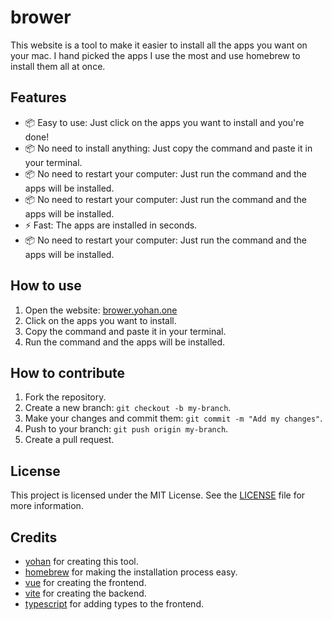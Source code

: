 # brower

This website is a tool to make it easier to install all the apps you want on your mac.
I hand picked the apps I use the most and use homebrew to install them all at once.

## Features

- 📦 Easy to use: Just click on the apps you want to install and you're done!
- 📦 No need to install anything: Just copy the command and paste it in your terminal.
- 📦 No need to restart your computer: Just run the command and the apps will be installed.
- 📦 No need to restart your computer: Just run the command and the apps will be installed.
- ⚡️ Fast: The apps are installed in seconds.
- 📦 No need to restart your computer: Just run the command and the apps will be installed.

## How to use

1. Open the website: [brower.yohan.one](https://brower.yohan.one)
2. Click on the apps you want to install.
3. Copy the command and paste it in your terminal.
4. Run the command and the apps will be installed.

## How to contribute

1. Fork the repository.
2. Create a new branch: `git checkout -b my-branch`.
3. Make your changes and commit them: `git commit -m "Add my changes"`.
4. Push to your branch: `git push origin my-branch`.
5. Create a pull request.

## License

This project is licensed under the MIT License. See the [LICENSE](LICENSE) file for more information.

## Credits

- [yohan](https://github.com/rocktane) for creating this tool.
- [homebrew](https://brew.sh/) for making the installation process easy.
- [vue](https://vuejs.org/) for creating the frontend.
- [vite](https://vitejs.dev/) for creating the backend.
- [typescript](https://www.typescriptlang.org/) for adding types to the frontend.
